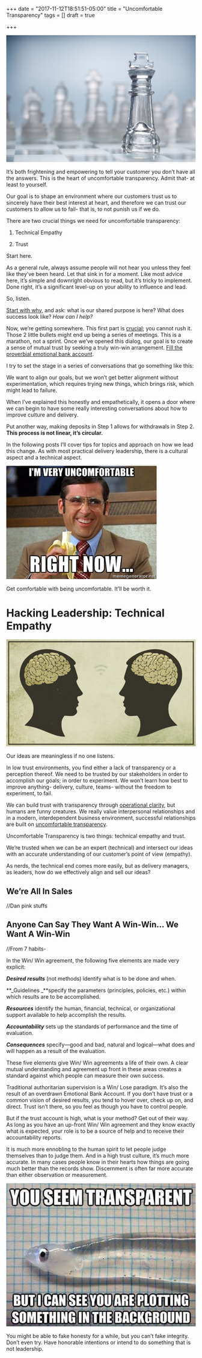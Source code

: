 +++
date = "2017-11-12T18:51:51-05:00"
title = "Uncomfortable Transparency"
tags = []
draft = true

+++

![image alt text](/img/image_3.png)

It’s both frightening and empowering to tell your customer you don’t have all the answers.  This is the heart of uncomfortable transparency.  Admit that- at least to yourself.

Our goal is to shape an environment where our customers trust us to sincerely have their best interest at heart, and therefore we can trust our customers to allow us to fail- that is, to not punish us if we do.  

There are two crucial things we need for uncomfortable transparency:

1. Technical Empathy

2. Trust

Start here.

As a general rule, always assume people will not hear you unless they feel like they’ve been heard.  Let that sink in for a moment.  Like most advice here, it’s simple and downright obvious to read, but it’s tricky to implement.  Done right, it’s a significant level-up on your ability to influence and lead.

So, listen.

[Start with why](https://www.ted.com/talks/simon_sinek_how_great_leaders_inspire_action), and ask: what is our shared purpose is here?  What does success look like?  *How can I help?*

Now, we’re getting somewhere.  This first part is [crucial](https://www.amazon.com/Crucial-Conversations-Talking-Stakes-Second/dp/1469266822); you cannot rush it.  Those 2 little bullets might end up being a series of meetings.  This is a marathon, not a sprint.  Once we’ve opened this dialog, our goal is to create a sense of mutual trust by seeking a truly win-win arrangement.   [Fill the proverbial emotional bank account](https://www.amazon.com/Habits-Highly-Effective-People-Powerful/dp/0743269519).

I try to set the stage in a series of conversations that go something like this: 

We want to align our goals, but we won’t get better alignment without experimentation, which requires trying new things, which brings risk, which might lead to failure.  

When I’ve explained this honestly and empathetically, it opens a door where we can begin to have some really interesting conversations about how to improve culture and delivery.  

Put another way, making deposits in Step 1 allows for withdrawals in Step 2.  **This process is not linear, it’s circular.**

In the following posts I’ll cover tips for topics and approach on how we lead this change.  As with most practical delivery leadership, there is a cultural aspect and a technical aspect.

![image alt text](/img/image_4.png)

Get comfortable with being uncomfortable.  It’ll be worth it.

# Hacking Leadership: Technical Empathy

![image alt text](/img/image_5.png)

Our ideas are meaningless if no one listens.

In low trust environments, you find either a lack of transparency or a perception thereof.  We need to be trusted by our stakeholders in order to accomplish our goals; in order to experiment.  We won’t learn how best to improve anything- delivery, culture, teams- without the freedom to experiment, to fail.

We can build trust with transparency through [operational clarity](#heading=h.dou3t9imnjol), but humans are funny creatures.  We really value interpersonal relationships and in a modern, interdependent business environment, successful relationships are built on [uncomfortable transparency](https://funologist.org/2012/09/03/uncomfortable-transparency/).

Uncomfortable Transparency is two things: technical empathy and trust.  

We’re trusted when we can be an expert (technical) and intersect our ideas with an accurate understanding of our customer’s point of view (empathy).

As nerds, the technical end comes more easily, but as delivery managers, as leaders, how do we effectively align and sell our ideas?

## We’re All In Sales

//Dan pink stuffs

## Anyone Can Say They Want A Win-Win… We Want A Win-Win

//From 7 habits-

In the Win/ Win agreement, the following five elements are made very explicit: 

**_Desired results_** (not methods) identify what is to be done and when. 

**_Guidelines _**specify the parameters (principles, policies, etc.) within which results are to be accomplished. 

**_Resources_** identify the human, financial, technical, or organizational support available to help accomplish the results.  

**_Accountability_** sets up the standards of performance and the time of evaluation. 

**_Consequences_** specify—good and bad, natural and logical—what does and will happen as a result of the evaluation. 

These five elements give Win/ Win agreements a life of their own. A clear mutual understanding and agreement up front in these areas creates a standard against which people can measure their own success. 

Traditional authoritarian supervision is a Win/ Lose paradigm. It’s also the result of an overdrawn Emotional Bank Account. If you don’t have trust or a common vision of desired results, you tend to hover over, check up on, and direct. Trust isn’t there, so you feel as though you have to control people. 

But if the trust account is high, what is your method? Get out of their way. As long as you have an up-front Win/ Win agreement and they know exactly what is expected, your role is to be a source of help and to receive their accountability reports. 

It is much more ennobling to the human spirit to let people judge themselves than to judge them. And in a high trust culture, it’s much more accurate. In many cases people know in their hearts how things are going much better than the records show. Discernment is often far more accurate than either observation or measurement.

![image alt text](/img/image_6.png)

You might be able to fake honesty for a while, but you can’t fake integrity.  Don’t even try.  Have honorable intentions or intend to do something that is not leadership.

